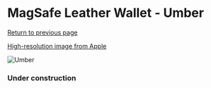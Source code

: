 # MagSafe Leather Wallet - Umber

[Return to previous page](/wallet)

[High-resolution image from Apple](https://store.storeimages.cdn-apple.com/8756/as-images.apple.com/is/MPPX3?wid=4500&hei=4500&fmt=png)

<div style="width: 384px"><img src="/everysource/MPPX3.png" alt="Umber"></div>

### Under construction
